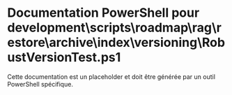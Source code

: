# Documentation PowerShell pour development\scripts\roadmap\rag\restore\archive\index\versioning\RobustVersionTest.ps1

Cette documentation est un placeholder et doit être générée par un outil PowerShell spécifique.

